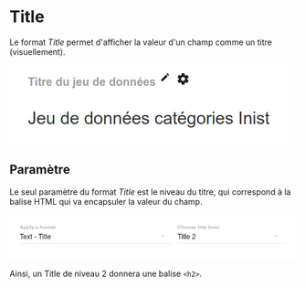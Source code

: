 # Title

Le format _Title_ permet d'afficher la valeur d'un champ comme un titre \(visuellement\).

![Exemple de Title](../../../.gitbook/assets/formattitle.png)

## Paramètre

Le seul paramètre du format _Title_ est le niveau du titre, qui correspond à la balise HTML qui va encapsuler la valeur du champ.

![Param&#xE8;tre du format Title](../../../.gitbook/assets/formattitleparameter.png)

Ainsi, un Title de niveau 2 donnera une balise `<h2>`.


